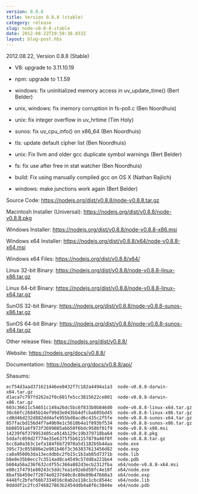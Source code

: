 ```yaml
---
version: 0.8.8
title: Version 0.8.8 (stable)
category: release
slug: node-v0-8-8-stable
date: 2012-08-22T19:50:38.833Z
layout: blog-post.hbs
---
```


2012.08.22, Version 0.8.8 (Stable)

* V8: upgrade to 3.11.10.19

* npm: upgrade to 1.1.59

* windows: fix uninitialized memory access in uv_update_time() (Bert Belder)

* unix, windows: fix memory corruption in fs-poll.c (Ben Noordhuis)

* unix: fix integer overflow in uv_hrtime (Tim Holy)

* sunos: fix uv_cpu_info() on x86_64 (Ben Noordhuis)

* tls: update default cipher list (Ben Noordhuis)

* unix: Fix llvm and older gcc duplicate symbol warnings (Bert Belder)

* fs: fix use after free in stat watcher (Ben Noordhuis)

* build: Fix using manually compiled gcc on OS X (Nathan Rajlich)

* windows: make junctions work again (Bert Belder)


Source Code: https://nodejs.org/dist/v0.8.8/node-v0.8.8.tar.gz

Macintosh Installer (Universal): https://nodejs.org/dist/v0.8.8/node-v0.8.8.pkg

Windows Installer: https://nodejs.org/dist/v0.8.8/node-v0.8.8-x86.msi

Windows x64 Installer: https://nodejs.org/dist/v0.8.8/x64/node-v0.8.8-x64.msi

Windows x64 Files: https://nodejs.org/dist/v0.8.8/x64/

Linux 32-bit Binary: https://nodejs.org/dist/v0.8.8/node-v0.8.8-linux-x86.tar.gz

Linux 64-bit Binary: https://nodejs.org/dist/v0.8.8/node-v0.8.8-linux-x64.tar.gz

SunOS 32-bit Binary: https://nodejs.org/dist/v0.8.8/node-v0.8.8-sunos-x86.tar.gz

SunOS 64-bit Binary: https://nodejs.org/dist/v0.8.8/node-v0.8.8-sunos-x64.tar.gz

Other release files: https://nodejs.org/dist/v0.8.8/

Website: https://nodejs.org/docs/v0.8.8/

Documentation: https://nodejs.org/docs/v0.8.8/api/

Shasums:

```
ecf54d3aad371621446ee0432f7c182a4494a1a3  node-v0.8.8-darwin-x64.tar.gz
d1aca7c797fd262e2f0c601fe5cc3815622ce801  node-v0.8.8-darwin-x86.tar.gz
603c36611c54651c149a26dc5bc6f833b0b846d0  node-v0.8.8-linux-x64.tar.gz
30c66fc26845b14ef99d3e043bb4dfcba605bd45  node-v0.8.8-linux-x86.tar.gz
cd0d46d232d882dd4afe955bd8acd6c435c2f5fe  node-v0.8.8-sunos-x64.tar.gz
857facbd156d4f7a49b9e1c5610b4a1f893bf534  node-v0.8.8-sunos-x86.tar.gz
bb08591a6f973f3699085abb50f6bdc9586f01f9  node-v0.8.8-x86.msi
14239f6f379953405ca914b129c19b379718ba64  node-v0.8.8.pkg
5ddafc059d2f774e35e6375f5b61157879a46f0f  node-v0.8.8.tar.gz
6cc8a0a363c1efa184f6b72970a5d1182b5b44aa  node.exe
395c73c055886e2e981b46f3c363837613456d82  node.exp
ca8a9560b3da13ecddbbc2fb15c1b3ab85d7371b  node.lib
b8e0e35b0ecc7c3514ad8ca4549c57dd8a221be4  node.pdb
b604a56a236f632cdf55c366a882d3ecb2312fba  x64/node-v0.8.8-x64.msi
e80c1f4791e80243c5ddc7ea1e92ebd58fc4e10f  x64/node.exe
8baf5b459e7f2074e0237d40c8c80e89b47660a3  x64/node.exp
4448fc2bfef66b7334016c0ab2e118c1cbc8544c  x64/node.lib
0ddddf2c2fcd746827863b2454ddb4a8f6c3844e  x64/node.pdb
```
